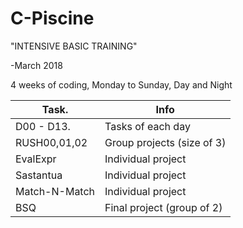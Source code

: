 # C-Piscine 
"INTENSIVE BASIC TRAINING"

-March 2018

4 weeks of coding, Monday to Sunday, Day and Night

|Task.         |Info                      |
|--------------|--------------------------|
|D00 - D13.    |Tasks of each day         |
|RUSH00,01,02  |Group projects (size of 3)|
|EvalExpr      |Individual project        |
|Sastantua     |Individual project        |
|Match-N-Match |Individual project        |
|BSQ           |Final project (group of 2)|
